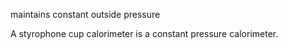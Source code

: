 maintains constant outside pressure

A styrophone cup calorimeter is a constant pressure calorimeter. 